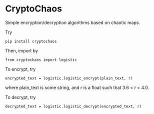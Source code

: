 # CryptoChaos
Simple encryption/decryption algorithms based on chaotic maps.

Try
```
pip install cryptochaos
```
Then, import by
```
from cryptochaos import logistic
```
To encrypt, try
```
encrypted_text = logistic.logistic_encrypt(plain_text, r)
```
where plain_text is some string, and r is a float such that 3.6 < r < 4.0.

To decrypt, try
```
decrypted_text = logistic.logistic_decrypt(encrypted_text, r)
```

